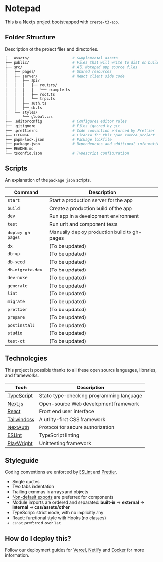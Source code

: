 # Notepad

This is a [Nextjs](https://create.t3.gg/) project bootstrapped with `create-t3-app`.


## Folder Structure

Description of the project files and directories.

```bash
├── assets/                    # Supplemental assets
├── public/                    # Files that will write to dist on build
├── src/                       # All Notepad app source files
│   ├── pages/                 # Shared resources
│   ├── server/                # React client side code
│   │   ├── api/
│   │   │   ├── routers/
│   │   │   │   └── example.ts
│   │   │   ├── root.ts
│   │   │   └── trpc.ts
│   │   ├── auth.ts
│   │   ├── db.ts
│   └── styles/
│       └── global.css
├── .editorconfig              # Configures editor rules
├── .gitignore                 # Files ignored by git
├── .prettierrc                # Code convention enforced by Prettier
├── LICENSE                    # License for this open source project
├── pnpm-lock.json             # Package lockfile
├── package.json               # Dependencies and additional information
├── README.md
└── tsconfig.json              # Typescript configuration
```

## Scripts

An explanation of the `package.json` scripts.

| Command           | Description                                  |
| ----------------- | -------------------------------------------- |
| `start`           | Start a production server for the app        |
| `build`           | Create a production build of the app         |
| `dev`             | Run app in a development environment         |
| `test`            | Run unit and component tests                 |
| `deploy-gh-pages` | Manually deploy production build to gh-pages |
| `dx`              | (To be updated)                              |
| `db-up`           | (To be updated)                              |
| `db-seed`         | (To be updated)                              |
| `db-migrate-dev`  | (To be updated)                              |
| `dev-nuke`        | (To be updated)                              |
| `generate`        | (To be updated)                              |
| `lint`            | (To be updated)                              |
| `migrate`         | (To be updated)                              |
| `prettier`        | (To be updated)                              |
| `prepare`         | (To be updated)                              |
| `postinstall`     | (To be updated)                              |
| `studio`          | (To be updated)                              |
| `test-ct`         | (To be updated)                              |

## Technologies

This project is possible thanks to all these open source languages, libraries, and frameworks.

| Tech                                          | Description                               |
| --------------------------------------------- | ----------------------------------------- |
| [TypeScript](https://www.typescriptlang.org/) | Static type-checking programming language |
| [Next.js](https://nextjs.org/)                | Open-source Web development framework     |
| [React](https://reactjs.org/)                 | Front end user interface                  |
| [Tailwindcss](tailwindcss.com/)               | A utility-first CSS framework             |
| [NextAuth](https://next-auth.js.org/)         | Protocol for secure authorization         |
| [ESLint](https://eslint.org/)                 | TypeScript linting                        |
| [PlayWright](https://playwright.dev/)         | Unit testing framework                    |

## Styleguide

Coding conventions are enforced by [ESLint](.eslintrc.js) and [Prettier](.prettierrc).

- Single quotes
- Two tabs indentation
- Trailing commas in arrays and objects
- [Non-default exports](https://humanwhocodes.com/blog/2019/01/stop-using-default-exports-javascript-module/) are preferred for components
- Module imports are ordered and separated: **built-in** -> **external** -> **internal** -> **css/assets/other**
- TypeScript: strict mode, with no implicitly any
- React: functional style with Hooks (no classes)
- `const` preferred over `let`


## How do I deploy this?

Follow our deployment guides for [Vercel](https://create.t3.gg/en/deployment/vercel), [Netlify](https://create.t3.gg/en/deployment/netlify) and [Docker](https://create.t3.gg/en/deployment/docker) for more information.
